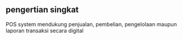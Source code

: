 ## pengertian singkat
POS system mendukung penjualan, pembelian, pengelolaan maupun laporan transaksi secara digital
